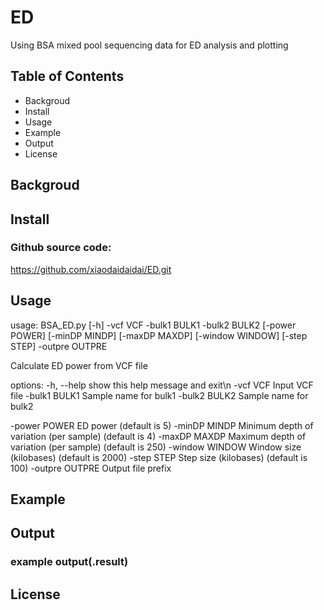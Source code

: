 # ED
Using BSA mixed pool sequencing data for ED analysis and plotting

## Table of Contents
* Backgroud
* Install
* Usage
* Example
* Output
* License
## Backgroud

## Install
### Github source code:
https://github.com/xiaodaidaidai/ED.git
## Usage
usage: BSA_ED.py [-h] -vcf VCF -bulk1 BULK1 -bulk2 BULK2 [-power POWER] [-minDP MINDP] [-maxDP MAXDP] [-window WINDOW] [-step STEP] -outpre OUTPRE

Calculate ED power from VCF file

options:
  -h, --help      show this help message and exit\n
  -vcf VCF        Input VCF file
  -bulk1 BULK1    Sample name for bulk1
  -bulk2 BULK2    Sample name for bulk2
  
  -power POWER    ED power (default is 5)
  -minDP MINDP    Minimum depth of variation (per sample) (default is 4)
  -maxDP MAXDP    Maximum depth of variation (per sample) (default is 250)
  -window WINDOW  Window size (kilobases) (default is 2000)
  -step STEP      Step size (kilobases) (default is 100)
  -outpre OUTPRE  Output file prefix

  ## Example

  ## Output
  ### example output(.result)

  ## License
  
